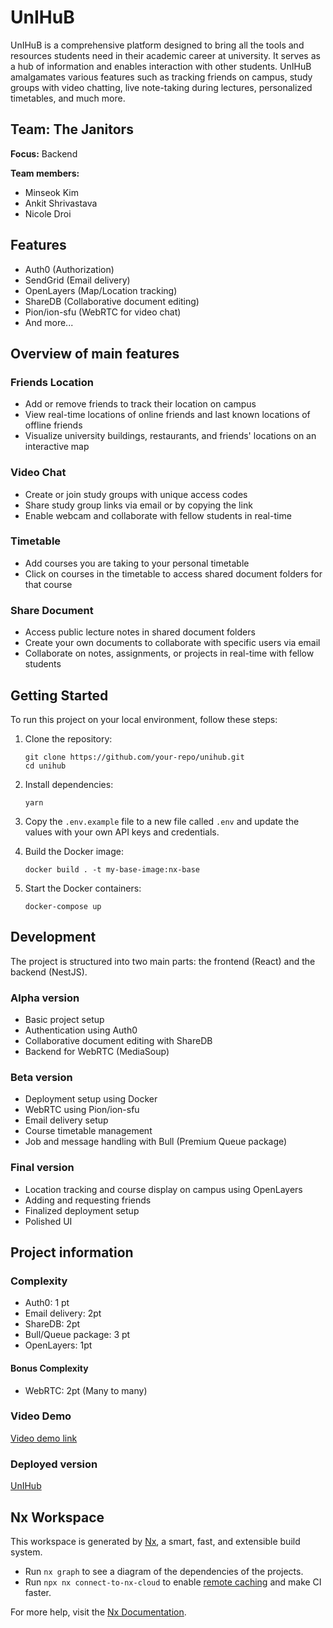 # UnIHuB

UnIHuB is a comprehensive platform designed to bring all the tools and resources students need in their academic career at university. It serves as a hub of information and enables interaction with other students. UnIHuB amalgamates various features such as tracking friends on campus, study groups with video chatting, live note-taking during lectures, personalized timetables, and much more.

## Team: The Janitors

**Focus:** Backend

**Team members:**

- Minseok Kim
- Ankit Shrivastava
- Nicole Droi

## Features

- Auth0 (Authorization)
- SendGrid (Email delivery)
- OpenLayers (Map/Location tracking) 
- ShareDB (Collaborative document editing)
- Pion/ion-sfu (WebRTC for video chat)
- And more...

## Overview of main features

### Friends Location
* Add or remove friends to track their location on campus
* View real-time locations of online friends and last known locations of offline friends
* Visualize university buildings, restaurants, and friends' locations on an interactive map

### Video Chat
* Create or join study groups with unique access codes
* Share study group links via email or by copying the link
* Enable webcam and collaborate with fellow students in real-time

### Timetable
* Add courses you are taking to your personal timetable
* Click on courses in the timetable to access shared document folders for that course

### Share Document
* Access public lecture notes in shared document folders
* Create your own documents to collaborate with specific users via email
* Collaborate on notes, assignments, or projects in real-time with fellow students

## Getting Started

To run this project on your local environment, follow these steps:

1. Clone the repository:

   ```
   git clone https://github.com/your-repo/unihub.git
   cd unihub
   ```

2. Install dependencies:

   ```
   yarn
   ```

3. Copy the `.env.example` file to a new file called `.env` and update the values with your own API keys and credentials.

4. Build the Docker image:

   ```
   docker build . -t my-base-image:nx-base
   ```

5. Start the Docker containers:
   ```
   docker-compose up
   ```

## Development

The project is structured into two main parts: the frontend (React) and the backend (NestJS).

### Alpha version

- Basic project setup
- Authentication using Auth0
- Collaborative document editing with ShareDB
- Backend for WebRTC (MediaSoup)

### Beta version

- Deployment setup using Docker
- WebRTC using Pion/ion-sfu
- Email delivery setup
- Course timetable management
- Job and message handling with Bull (Premium Queue package)

### Final version

- Location tracking and course display on campus using OpenLayers
- Adding and requesting friends
- Finalized deployment setup
- Polished UI

## Project information

### Complexity

- Auth0: 1 pt
- Email delivery: 2pt
- ShareDB: 2pt
- Bull/Queue package: 3 pt
- OpenLayers: 1pt

#### Bonus Complexity

- WebRTC: 2pt (Many to many)


### Video Demo
[Video demo link](https://www.youtube.com/watch?v=urqnS0UMyko&ab_channel=UnIHuB)

### Deployed version
[UnIHub](https://unihub.today/)

## Nx Workspace

This workspace is generated by [Nx](https://nx.dev), a smart, fast, and extensible build system.

- Run `nx graph` to see a diagram of the dependencies of the projects.
- Run `npx nx connect-to-nx-cloud` to enable [remote caching](https://nx.app) and make CI faster.

For more help, visit the [Nx Documentation](https://nx.dev).
